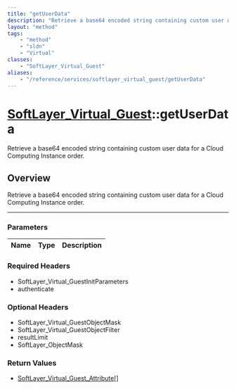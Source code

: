 ```yaml
---
title: "getUserData"
description: "Retrieve a base64 encoded string containing custom user data for a Cloud Computing Instance order."
layout: "method"
tags:
    - "method"
    - "sldn"
    - "Virtual"
classes:
    - "SoftLayer_Virtual_Guest"
aliases:
    - "/reference/services/softlayer_virtual_guest/getUserData"
---
```

# [SoftLayer_Virtual_Guest](/reference/services/SoftLayer_Virtual_Guest)::getUserData


Retrieve a base64 encoded string containing custom user data for a Cloud Computing Instance order.


## Overview 
Retrieve a base64 encoded string containing custom user data for a Cloud Computing Instance order.

-----

### Parameters 
|Name | Type | Description |
| --- | --- | --- |


### Required Headers
* SoftLayer_Virtual_GuestInitParameters
* authenticate


### Optional Headers
* SoftLayer_Virtual_GuestObjectMask
* SoftLayer_Virtual_GuestObjectFilter
* resultLimit
* SoftLayer_ObjectMask

### Return Values
* <a href='/reference/datatypes/SoftLayer_Virtual_Guest_Attribute'>SoftLayer_Virtual_Guest_Attribute[] </a>




